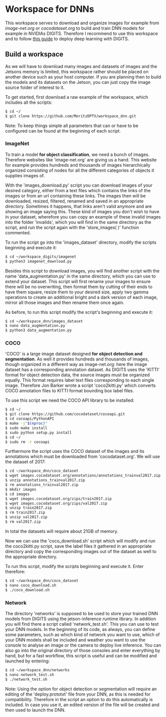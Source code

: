 # Workspace for DNNs
This workspace serves to download and organize images for example from *image-net.org* or *cocodataset.org* to build and train DNN models for example in NVIDIAs DIGITS. Therefore I recommend to use this workspace and to follow [this guide](https://github.com/dusty-nv/jetson-inference) to deploy deep learning with DIGITS.

## Build a workspace
As we will have to download many images and datasets of images and the Jetsons memory is limited, this workspace rather should be placed on another device such as your host computer. If you are planning then to build the models and its datasets on the Jetson, you can just copy the image source folder of interest to it.


To get started, first download a raw example of the workspace, which includes all the scripts:

```sh
$ cd ~/
$ git clone https://github.com/MoritzDPTV/workspace_dnn.git
```


Note: To keep things simple all parameters that can or have to be configured can be found at the beginning of each script.



### ImageNet
To train a model **for object classification**, we need a bunch of images. Therefore websites like 'image-net.org' are giving us a hand. This website for example provides hundreds and thousands of images hierarchically organized consisting of nodes for all the different categories of objects it supplies images of.

With the 'images\_download.py' script you can download images of your desired category, either from a text files which contains the links of the images or from an url containing these links. The images then will be downloaded, resized, filtered, renamed and saved in an appropriate directory. Sometimes it happens, that links aren't valid anymore and are showing an image saying this. These kind of images you don't wish to have in your dataset, wherefore you can copy an example of these invalid images into the folder 'invalids', which you will find in the same directory as the script, and run the script again with the 'store\_images( )' function commented.

To run the script go into the 'images\_dataset' directory, modify the scripts beginning and execute it:

```sh
$ cd ~/workspace_digits/imagenet
$ python3 imagenet_download.py
```


Besides this script to download images, you will find another script with the name 'data\_augmentation.py' in the same directory, which you can use to extend your dataset. This script will first rename your images to ensure there will be no overwriting, then format them by cutting of their ends to have them square, resize them to your desired size, apply two gamma operations to create an additional bright and a dark version of each image, mirror all those images and then rename them once again.

As before, to run this script modify the script's beginning and execute it:

```sh
$ cd ~/workspace_dnn/images_dataset
$ nano data_augmentation.py
$ python3 data_augmentation.py

```



### COCO
'COCO' is a large image dataset designed **for object detection and segmentation**. As well it provides hundreds and thousands of images, though organized in a different way as image-net.org: here the image dataset has a corresponding annotation dataset.
As DIGITS uses the 'KITTI' format for object detection data, the source images must be organized equally. This format requires label text files corresponding to each single image. Therefore Jon Barker wrote a script 'coco2kitti.py' which converts COCO annotation files to KITTI format bounding box label files.


To use this script we need the COCO API library to be installed:

```sh
$ cd ~/
$ git clone https://github.com/cocodataset/cocoapi.git
$ cd cocoapi/PythonAPI
$ make -j"$(nproc)"
$ sudo make install
$ sudo python setup.py install
$ cd ~/
$ sudo rm -r cocoapi
```


Furthermore the script uses the COCO dataset of the images and its annotations which must be downloaded from 'cocodataset.org'. We will use the dataset of 2017:

```sh
$ cd ~/workspace_dnn/coco_dataset
$ wget images.cocodataset.org/annotations/annotations_trainval2017.zip
$ unzip annotations_trainval2017.zip
$ rm annotations_trainval2017.zip
$ mkdir images
$ cd images
$ wget images.cocodataset.org/zips/train2017.zip
$ wget images.cocodataset.org/zips/val2017.zip
$ unzip train2017.zip
$ rm train2017.zip
$ unzip val2017.zip
$ rm val2017.zip
```

In total the datasets will require about 21GB of memory.


Now we can use the 'coco\_download.sh' script which will modify and run the coco2kitti.py script, save the label files it gathered in an appropriate directory and copy the corresponding images out of the dataset as well to the appropriate directory.

To run this script, modify the scripts beginning and execute it. Enter therefore:

```sh
$ cd ~/workspace_dnn/coco_dataset
$ nano coco_download.sh
$ ./coco_download.sh
```



### Network
The directory 'networks' is supposed to be used to store your trained DNN models from DIGITS using the jetson-inference runtime library. In addition you will find there a script called 'network\_test.sh'. This you can use to test your DNN models. In the beginning of its code, as always, you can define some parameters, such as which kind of network you want to use, which of your DNN models shall be included and weather you want to use the console to analyse an image or the camera to deploy live inference. You can also go into the original directory of those consoles and enter everything by hand, but for a fast workflow, this script is useful and can be modified and launched by entering:

```sh
$ cd ~/workspace_dnn/networks
$ nano network_test.sh
$ ./network_test.sh
```

Note: Using the option for object detection or segmentation will require an editing of the 'deploy.prototxt' file from your DNN, as this is needed for compatibility. Therefore in the script an option to do this automatically is included. In case you use it, an edited version of the file will be created and then used to launch the DNN.
